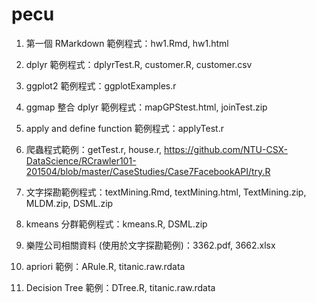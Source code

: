 # pecu

1. 第一個 RMarkdown 範例程式：hw1.Rmd, hw1.html

2. dplyr 範例程式：dplyrTest.R, customer.R, customer.csv

3. ggplot2 範例程式：ggplotExamples.r

4. ggmap 整合 dplyr 範例程式：mapGPStest.html, joinTest.zip

5. apply and define function 範例程式：applyTest.r

6. 爬蟲程式範例：getTest.r, house.r, https://github.com/NTU-CSX-DataScience/RCrawler101-201504/blob/master/CaseStudies/Case7FacebookAPI/try.R

7. 文字探勘範例程式：textMining.Rmd, textMining.html, TextMining.zip, MLDM.zip, DSML.zip

8. kmeans 分群範例程式：kmeans.R, DSML.zip

9. 樂陞公司相關資料 (使用於文字探勘範例)：3362.pdf, 3662.xlsx

10. apriori 範例：ARule.R, titanic.raw.rdata

11. Decision Tree 範例：DTree.R, titanic.raw.rdata
